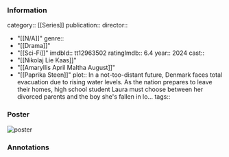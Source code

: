 ### Information
category:: [[Series]]
publication:: 
director:: 
  - "[[N/A]]"
genre:: 
  - "[[Drama]]"
  - "[[Sci-Fi]]"
imdbId:: tt12963502
ratingImdb:: 6.4
year:: 2024
cast:: 
  - "[[Nikolaj Lie Kaas]]"
  - "[[Amaryllis April Maltha August]]"
  - "[[Paprika Steen]]"
plot:: In a not-too-distant future, Denmark faces total evacuation due to rising water levels. As the nation prepares to leave their homes, high school student Laura must choose between her divorced parents and the boy she's fallen in lo...
tags::


### Poster
![poster](https://m.media-amazon.com/images/M/MV5BNzRiYzFmMTctOTRjYi00YTljLWExNTUtNWEzZTIyNjY1OGFjXkEyXkFqcGc@._V1_SX300.jpg)


### Annotations

